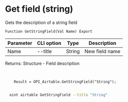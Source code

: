 ﻿---
sidebar_position: 3
---

# Get field (string)
 Gets the description of a string field



`Function GetStringField(Val Name) Export`

  | Parameter | CLI option | Type | Description |
  |-|-|-|-|
  | Name | --title | String | New field name |

  
  Returns:  Structure - Field description

<br/>




```bsl title="Code example"
    Result = OPI_Airtable.GetStringField("String");
```



```sh title="CLI command example"
    
  oint airtable GetStringField --title "String"

```

```json title="Result"

```
